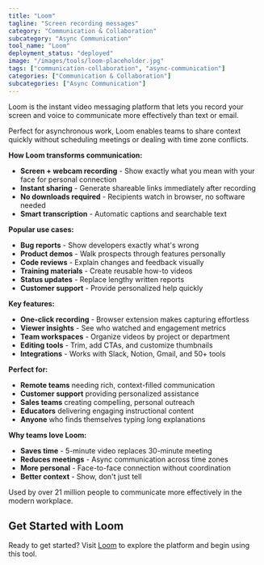 ```yaml
---
title: "Loom"
tagline: "Screen recording messages"
category: "Communication & Collaboration"
subcategory: "Async Communication"
tool_name: "Loom"
deployment_status: "deployed"
image: "/images/tools/loom-placeholder.jpg"
tags: ["communication-collaboration", "async-communication"]
categories: ["Communication & Collaboration"]
subcategories: ["Async Communication"]
---
```

Loom is the instant video messaging platform that lets you record your screen and voice to communicate more effectively than text or email.

Perfect for asynchronous work, Loom enables teams to share context quickly without scheduling meetings or dealing with time zone conflicts.

**How Loom transforms communication:**
- **Screen + webcam recording** - Show exactly what you mean with your face for personal connection
- **Instant sharing** - Generate shareable links immediately after recording  
- **No downloads required** - Recipients watch in browser, no software needed
- **Smart transcription** - Automatic captions and searchable text

**Popular use cases:**
- **Bug reports** - Show developers exactly what's wrong
- **Product demos** - Walk prospects through features personally
- **Code reviews** - Explain changes and feedback visually
- **Training materials** - Create reusable how-to videos
- **Status updates** - Replace lengthy written reports
- **Customer support** - Provide personalized help quickly

**Key features:**
- **One-click recording** - Browser extension makes capturing effortless
- **Viewer insights** - See who watched and engagement metrics
- **Team workspaces** - Organize videos by project or department
- **Editing tools** - Trim, add CTAs, and customize thumbnails
- **Integrations** - Works with Slack, Notion, Gmail, and 50+ tools

**Perfect for:**
- **Remote teams** needing rich, context-filled communication
- **Customer support** providing personalized assistance
- **Sales teams** creating compelling, personal outreach
- **Educators** delivering engaging instructional content
- **Anyone** who finds themselves typing long explanations

**Why teams love Loom:**
- **Saves time** - 5-minute video replaces 30-minute meeting
- **Reduces meetings** - Async communication across time zones
- **More personal** - Face-to-face connection without coordination
- **Better context** - Show, don't just tell

Used by over 21 million people to communicate more effectively in the modern workplace.

## Get Started with Loom

Ready to get started? Visit [Loom](https://www.loom.com) to explore the platform and begin using this tool.